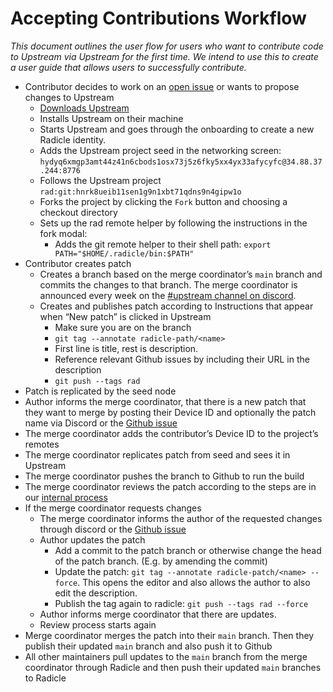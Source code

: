 # Accepting Contributions Workflow

_This document outlines the user flow for users who want to contribute code to
Upstream via Upstream for the first time. We intend to use this to create a
user guide that allows users to successfully contribute._

- Contributor decides to work on an [open issue](https://github.com/radicle-dev/radicle-upstream/issues)
  or wants to propose changes to Upstream
    - [Downloads Upstream](https://radicle.xyz/tryit)
    - Installs Upstream on their machine
    - Starts Upstream and goes through the onboarding to create a new Radicle
      identity.
    - Adds the Upstream project seed in the networking screen:
      `hydyq6xmgp3amt44z41n6cbods1osx73j5z6fky5xx4yx33afycyfc@34.88.37.244:8776`
    - Follows the Upstream project
      `rad:git:hnrk8ueib11sen1g9n1xbt71qdns9n4gipw1o`
    - Forks the project by clicking the `Fork` button and choosing a checkout
      directory
    - Sets up the rad remote helper by following the instructions in the fork
      modal:
        - Adds the git remote helper to their shell path:
        `export PATH="$HOME/.radicle/bin:$PATH"`
- Contributor creates patch
    - Creates a branch based on the merge coordinator’s `main` branch and
      commits the changes to that branch. The merge coordinator is announced
      every week on the [#upstream channel on discord](https://discord.gg/ju4Hjt9QnP).
    - Creates and publishes patch according to Instructions that appear when
      “New patch” is clicked in Upstream
        - Make sure you are on the branch
        - `git tag --annotate radicle-path/<name>`
        - First line is title, rest is description.
        - Reference relevant Github issues by including their URL in the
          description
        - `git push --tags rad`
- Patch is replicated by the seed node
- Author informs the merge coordinator, that there is a new patch that they
  want to merge by posting their Device ID and optionally the patch name via
  Discord or the [Github issue]
- The merge coordinator adds the contributor’s Device ID to the project’s
  remotes
- The merge coordinator replicates patch from seed and sees it in Upstream
- The merge coordinator pushes the branch to Github to run the build
- The merge coordinator reviews the patch according to the steps are in our
  [internal process](https://www.notion.so/Upstream-Collaboration-Workflow-9f04a70ec5c44356ad1b905b193e5f8e)
- If the merge coordinator requests changes
    - The merge coordinator informs the author of the requested changes through
      discord or the [Github issue]
    - Author updates the patch
        - Add a commit to the patch branch or otherwise change the head of the
          patch branch. (E.g. by amending the commit)
        - Update the patch: `git tag --annotate radicle-patch/<name> --force`.
          This opens the editor and also allows the author to also edit the
          description.
        - Publish the tag again to radicle: `git push --tags rad --force`
    - Author informs merge coordinator that there are updates.
    - Review process starts again
- Merge coordinator merges the patch into their `main` branch. Then they
  publish their updated `main` branch and also push it to Github
- All other maintainers pull updates to the `main` branch from the merge
  coordinator through Radicle and then push their updated `main` branches to
  Radicle


[Github issue]: https://github.com/radicle-dev/radicle-upstream/issues/1958
